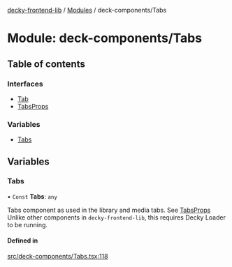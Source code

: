 [decky-frontend-lib](../README.md) / [Modules](../modules.md) / deck-components/Tabs

# Module: deck-components/Tabs

## Table of contents

### Interfaces

- [Tab](../interfaces/deck_components_Tabs.Tab.md)
- [TabsProps](../interfaces/deck_components_Tabs.TabsProps.md)

### Variables

- [Tabs](deck_components_Tabs.md#tabs)

## Variables

### Tabs

• `Const` **Tabs**: `any`

Tabs component as used in the library and media tabs. See [TabsProps](../interfaces/deck_components_Tabs.TabsProps.md)
Unlike other components in `decky-frontend-lib`, this requires Decky Loader to be running.

#### Defined in

[src/deck-components/Tabs.tsx:118](https://github.com/SteamDeckHomebrew/decky-frontend-lib/blob/215156d/src/deck-components/Tabs.tsx#L118)
